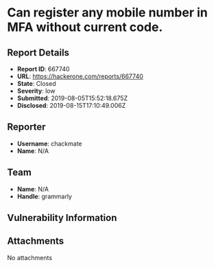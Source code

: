 # Can register any mobile number in MFA without current code.

## Report Details
- **Report ID**: 667740
- **URL**: https://hackerone.com/reports/667740
- **State**: Closed
- **Severity**: low
- **Submitted**: 2019-08-05T15:52:18.675Z
- **Disclosed**: 2019-08-15T17:10:49.006Z

## Reporter
- **Username**: chackmate
- **Name**: N/A

## Team
- **Name**: N/A
- **Handle**: grammarly

## Vulnerability Information


## Attachments
No attachments
